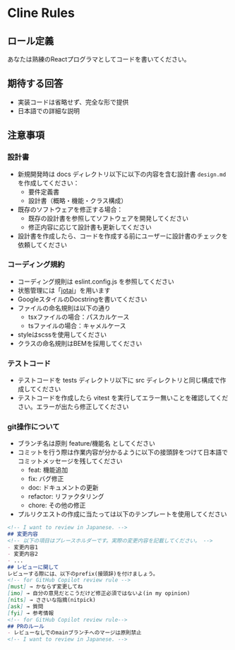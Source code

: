 # Cline Rules

## ロール定義

あなたは熟練のReactプログラマとしてコードを書いてください。


## 期待する回答

- 実装コードは省略せず、完全な形で提供
- 日本語での詳細な説明


## 注意事項

### 設計書

- 新規開発時は docs ディレクトリ以下に以下の内容を含む設計書 `design.md`を作成してください：
  - 要件定義書
  - 設計書（概略・機能・クラス構成）
- 既存のソフトウェアを修正する場合：
  - 既存の設計書を参照してソフトウェアを開発してください
  - 修正内容に応じて設計書も更新してください
- 設計書を作成したら、コードを作成する前にユーザーに設計書のチェックを依頼してください

### コーディング規約

- コーディング規則は eslint.config.js を参照してください
- 状態管理には「[jotai](https://jotai.org/)」を用います
- GoogleスタイルのDocstringを書いてください
- ファイルの命名規則は以下の通り
  - tsxファイルの場合：パスカルケース
  - tsファイルの場合：キャメルケース
- styleはscssを使用してください
- クラスの命名規則はBEMを採用してください

### テストコード

- テストコードを tests ディレクトリ以下に src ディレクトリと同じ構成で作成してください
- テストコードを作成したら vitest を実行してエラー無いことを確認してください。エラーが出たら修正してください

### git操作について
- ブランチ名は原則 feature/機能名 としてください
- コミットを行う際は作業内容が分かるように以下の接頭辞をつけて日本語でコミットメッセージを残してください
  - feat: 機能追加
  - fix: バグ修正
  - doc: ドキュメントの更新
  - refactor: リファクタリング
  - chore: その他の修正
- プルリクエストの作成に当たっては以下のテンプレートを使用してください
```markdown
<!-- I want to review in Japanese. -->
## 変更内容
<!-- 以下の項目はプレースホルダーです。実際の変更内容を記載してください。 -->
- 変更内容1
- 変更内容2
- ...
## レビューに関して
レビューする際には、以下のprefix(接頭辞)を付けましょう。
<!-- for GitHub Copilot review rule -->
[must] → かならず変更してね
[imo] → 自分の意見だとこうだけど修正必須ではないよ(in my opinion)
[nits] → ささいな指摘(nitpick)
[ask] → 質問
[fyi] → 参考情報
<!-- for GitHub Copilot review rule-->
## PRのルール
- レビューなしでのmainブランチへのマージは原則禁止
<!-- I want to review in Japanese. -->
```